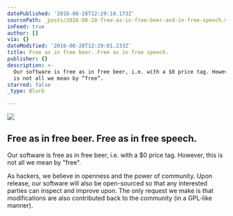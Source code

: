 ```yaml
---
datePublished: '2016-08-28T12:29:10.173Z'
sourcePath: _posts/2016-08-28-free-as-in-free-beer-and-in-free-speech.md
inFeed: true
author: []
via: {}
dateModified: '2016-08-28T12:29:01.233Z'
title: Free as in free beer. Free as in free speech.
publisher: {}
description: >-
  Our software is free as in free beer, i.e. with a $0 price tag. However, this
  is not all we mean by “free”.
starred: false
_type: Blurb

---
```

![](https://the-grid-user-content.s3-us-west-2.amazonaws.com/5c3b4c03-2646-40ba-b5df-35d9dd9ab80a.jpg)

## Free as in free beer. Free as in free speech.

Our software is free as in free beer, i.e. with a $0 price tag. However, this is not all we mean by "free".

As hackers, we believe in openness and the power of community. Upon release, our software will also be open-sourced so that any interested parties can inspect and improve upon. The only request we make is that modifications are also contributed back to the community (in a GPL-like manner).
